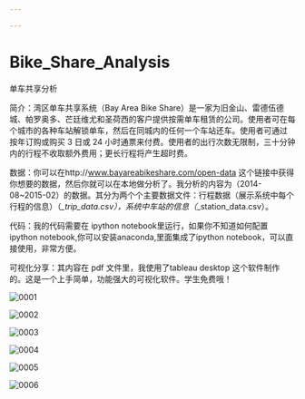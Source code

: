 ```yaml
---

---
```


# Bike_Share_Analysis
单车共享分析

简介：湾区单车共享系统（Bay Area Bike Share）是一家为旧金山、雷德伍德城、帕罗奥多、芒廷维尤和圣荷西的客户提供按需单车租赁的公司。使用者可在每个城市的各种车站解锁单车，然后在同城内的任何一个车站还车。使用者可通过
按年订购或购买 3 日或 24 小时通票来付费。使用者的出行次数无限制，三十分钟内的行程不收取额外费用；更长行程将产生超时费。

数据：你可以在http://www.bayareabikeshare.com/open-data 这个链接中获得你想要的数据，然后你就可以在本地做分析了。我分析的内容为（2014-08~2015-02）的数据。其分为两个个主要数据文件：行程数据（展示系统中每个行程的信息）（*_trip_data.csv），系统中车站的信息（*_station_data.csv）。

代码：我的代码需要在 ipython notebook里运行，如果你不知道如何配置ipython notebook,你可以安装anaconda,里面集成了ipython notebook，可以直接使用，非常方便。

可视化分享：其内容在 pdf 文件里，我使用了tableau desktop 这个软件制作的。这是一个上手简单，功能强大的可视化软件。学生免费哦！

![0001](pictures/0001.jpg)

![0002](pictures/0002.jpg)

![0003](pictures/0003.jpg)

![0004](pictures/0004.jpg)

![0005](pictures/0005.jpg)

![0006](pictures/0006.jpg)

